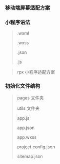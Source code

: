 ### 移动端屏幕适配方案

### 小程序语法

> .wxml 
>
> .wxss
>
> .json
>
> .js

> rpx  小程序适配方案

### 初始化文件结构

> pages  文件夹
>
> utils  文件夹
>
> app.js
>
> app.json
>
> app.wxss
>
> project.config.json
>
> sitemap.json



